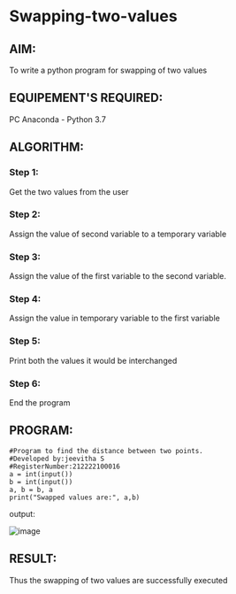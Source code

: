 # Swapping-two-values
## AIM:
To write a python program for swapping of two values
## EQUIPEMENT'S REQUIRED: 
PC
Anaconda - Python 3.7
## ALGORITHM: 
### Step 1:
Get the two values from the user
### Step 2: 
Assign the value of second variable to a temporary variable 
### Step 3: 
Assign the value of the first variable to the second variable.
### Step 4:  
Assign the value in temporary variable to the first variable
### Step 5: 
Print both the values it would be interchanged
### Step 6: 
End the program
## PROGRAM:
```
#Program to find the distance between two points.
#Developed by:jeevitha S 
#RegisterNumber:212222100016
a = int(input())
b = int(input())
a, b = b, a
print("Swapped values are:", a,b)

```
output:

![image](https://user-images.githubusercontent.com/123623197/234291127-50cccc4f-43a4-470f-9864-59d29894ca44.png)

## RESULT:
Thus the swapping of two values are successfully executed



